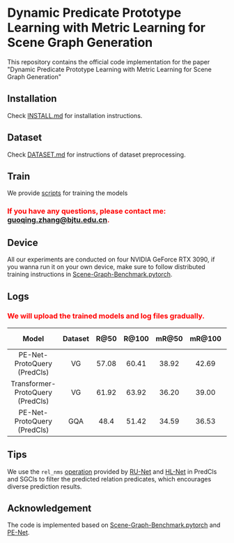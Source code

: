 # Dynamic Predicate Prototype Learning with Metric Learning for Scene Graph Generation

This repository contains the official code implementation for the paper "Dynamic Predicate Prototype Learning with Metric Learning for Scene Graph Generation"

## Installation
Check [INSTALL.md](./INSTALL.md) for installation instructions.

## Dataset

Check [DATASET.md](./DATASET.md) for instructions of dataset preprocessing.

## Train
We provide [scripts](./scripts/train.sh) for training the models

### <font color="red">If you have any questions, please contact me: guoqing.zhang@bjtu.edu.cn.</font>

## Device

All our experiments are conducted on four NVIDIA GeForce RTX 3090, if you wanna run it on your own device, make sure to follow distributed training instructions in [Scene-Graph-Benchmark.pytorch](https://github.com/KaihuaTang/Scene-Graph-Benchmark.pytorch).


## Logs

<!-- Due to random seeds and machines, they are not completely consistent with those reported in the paper, but they are within the allowable error range. -->
### <font color="red">We will upload the trained models and log files gradually.</font>


|      Model       | Dataset | R@50  | R@100 | mR@50 | mR@100 | F@50 | F@100 |                         Log Path                         |
| :--------------: | :---: | :---: | :---: | :---: | :---: | :---: | :----: | :----------------------------------------------------------: |
| PE-Net-ProtoQuery (PredCls) | VG | 57.08 | 60.41 | 38.92 | 42.69 | 46.28 | 50.03  | [Log Link](./logs/PENet-DPPLML-VG-predcls.log) |
| Transformer-ProtoQuery (PredCls) | VG | 61.92 | 63.92 | 36.20 | 39.00 | 45.69 | 48.45  | [Log Link](./logs/Transformer-DPPLML-VG-predcls.log) |
| PE-Net-ProtoQuery (PredCls) | GQA | 48.4 | 51.42 | 34.59 | 36.53 | 40.35 | 42.71  | [Log Link](./logs/PENet-DPPLML-GQA-predcls.log) |


## Tips

We use the `rel_nms` [operation](./maskrcnn_benchmark/data/datasets/evaluation/vg/sgg_eval.py) provided by [RU-Net](https://github.com/siml3/RU-Net/blob/main/maskrcnn_benchmark/data/datasets/evaluation/vg/sgg_eval.py) and [HL-Net](https://github.com/siml3/HL-Net/blob/main/maskrcnn_benchmark/data/datasets/evaluation/vg/sgg_eval.py) in PredCls and SGCls to filter the predicted relation predicates, which encourages diverse prediction results. 


## Acknowledgement

The code is implemented based on [Scene-Graph-Benchmark.pytorch](https://github.com/KaihuaTang/Scene-Graph-Benchmark.pytorch) and [PE-Net](https://github.com/VL-Group/PENET).

